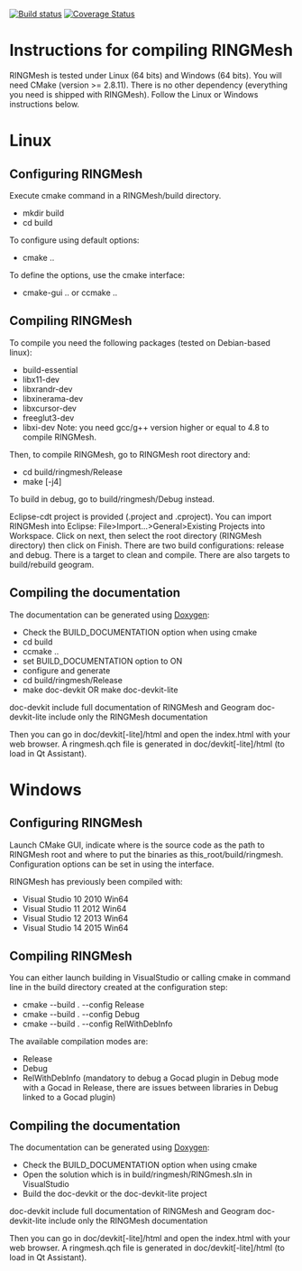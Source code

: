 [![Build status](https://ci.appveyor.com/api/projects/status/d2hkhxnlb4ke6gy0/branch/default?svg=true)](https://ci.appveyor.com/project/ArnaudBotella/ringmesh/branch/default)
[![Coverage Status](https://coveralls.io/repos/bitbucket/ring_team/ringmeshcoverage/badge.svg?branch=default)](https://coveralls.io/bitbucket/ring_team/ringmeshcoverage?branch=default)


Instructions for compiling RINGMesh
===================================

RINGMesh is tested under Linux (64 bits) and Windows (64 bits).
You will need CMake (version >= 2.8.11). There is no other dependency (everything
 you need is shipped with RINGMesh). Follow the Linux or Windows instructions below.

Linux
=====

Configuring RINGMesh
------------------

Execute cmake command in a RINGMesh/build directory.

* mkdir build
* cd build

To configure using default options:

* cmake ..

To define the options, use the cmake interface:

* cmake-gui .. or ccmake ..


Compiling RINGMesh
------------------

To compile you need the following packages (tested on Debian-based linux):
* build-essential
* libx11-dev
* libxrandr-dev
* libxinerama-dev
* libxcursor-dev
* freeglut3-dev
* libxi-dev
Note: you need gcc/g++ version higher or equal to 4.8 to compile RINGMesh.

Then, to compile RINGMesh, go to RINGMesh root directory and:
* cd build/ringmesh/Release
* make [-j4]

To build in debug, go to build/ringmesh/Debug instead.

Eclipse-cdt project is provided (.project and .cproject). You can import RINGMesh into
Eclipse: File>Import...>General>Existing Projects into Workspace. Click on next, then
select the root directory (RINGMesh directory) then click on Finish. There are two
build configurations: release and debug. There is a target to clean and compile. There are
also targets to build/rebuild geogram.

Compiling the documentation
---------------------------

The documentation can be generated using [Doxygen](http://www.stack.nl/~dimitri/doxygen/):

* Check the BUILD_DOCUMENTATION option when using cmake
 * cd build
 * ccmake ..
 * set BUILD_DOCUMENTATION option to ON
 * configure and generate
* cd build/ringmesh/Release
* make doc-devkit OR make doc-devkit-lite

doc-devkit include full documentation of RINGMesh and Geogram
doc-devkit-lite include only the RINGMesh documentation

Then you can go in doc/devkit[-lite]/html and open the index.html with your web browser.
A ringmesh.qch file is generated in doc/devkit[-lite]/html (to load in Qt Assistant).

Windows
=======

Configuring RINGMesh
------------------

Launch CMake GUI, indicate where is the source code as the path to RINGMesh root and 
where to put the binaries as this_root/build/ringmesh.
Configuration options can be set in using the interface.

RINGMesh has previously been compiled with:

* Visual Studio 10 2010 Win64
* Visual Studio 11 2012 Win64
* Visual Studio 12 2013 Win64
* Visual Studio 14 2015 Win64

Compiling RINGMesh
------------------

You can either launch building in VisualStudio or calling cmake in command line
in the build directory created at the configuration step:
* cmake --build . --config Release
* cmake --build . --config Debug
* cmake --build . --config RelWithDebInfo

The available compilation modes are:
* Release
* Debug
* RelWithDebInfo (mandatory to debug a Gocad plugin in Debug mode with a Gocad
  in Release, there are issues between libraries in Debug linked to a Gocad plugin)

Compiling the documentation
---------------------------

The documentation can be generated using [Doxygen](http://www.stack.nl/~dimitri/doxygen/):

* Check the BUILD_DOCUMENTATION option when using cmake
* Open the solution which is in build/ringmesh/RINGmesh.sln in VisualStudio
* Build the doc-devkit or the doc-devkit-lite project

doc-devkit include full documentation of RINGMesh and Geogram
doc-devkit-lite include only the RINGMesh documentation

Then you can go in doc/devkit[-lite]/html and open the index.html with your web browser.
A ringmesh.qch file is generated in doc/devkit[-lite]/html (to load in Qt Assistant).

